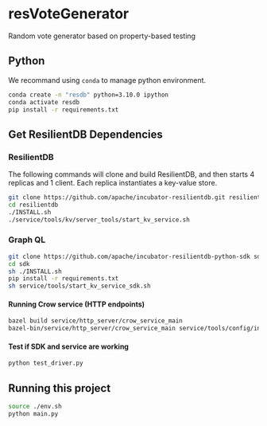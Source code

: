 # resVoteGenerator

Random vote generator based on property-based testing

## Python

We recommand using `conda` to manage python environment.

```sh
conda create -n "resdb" python=3.10.0 ipython
conda activate resdb
pip install -r requirements.txt
```

## Get ResilientDB Dependencies

### ResilientDB

The following commands will clone and build ResilientDB,
and then starts 4 replicas and 1 client. Each replica instantiates a key-value store.

```sh
git clone https://github.com/apache/incubator-resilientdb.git resilientdb
cd resilientdb
./INSTALL.sh
./service/tools/kv/server_tools/start_kv_service.sh
```

### Graph QL

```sh
git clone https://github.com/apache/incubator-resilientdb-python-sdk sdk
cd sdk
sh ./INSTALL.sh
pip install -r requirements.txt
sh service/tools/start_kv_service_sdk.sh
```

#### Running Crow service (HTTP endpoints)

```sh
bazel build service/http_server/crow_service_main
bazel-bin/service/http_server/crow_service_main service/tools/config/interface/client.config service/http_server/server_config.config
```

#### Test if SDK and service are working

```sh
python test_driver.py 
```

## Running this project

```sh
source ./env.sh
python main.py
```